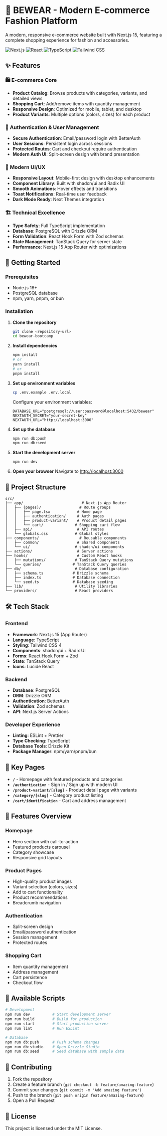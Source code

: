 # 👗 BEWEAR - Modern E-commerce Fashion Platform

A modern, responsive e-commerce website built with Next.js 15, featuring a complete shopping experience for fashion and accessories.

![Next.js](https://img.shields.io/badge/Next.js-15.4.1-black?style=flat-square&logo=next.js)
![React](https://img.shields.io/badge/React-19.1.0-blue?style=flat-square&logo=react)
![TypeScript](https://img.shields.io/badge/TypeScript-5-blue?style=flat-square&logo=typescript)
![Tailwind CSS](https://img.shields.io/badge/Tailwind-4-38B2AC?style=flat-square&logo=tailwind-css)

## ✨ Features

### 🛍️ **E-commerce Core**

- **Product Catalog**: Browse products with categories, variants, and detailed views
- **Shopping Cart**: Add/remove items with quantity management
- **Responsive Design**: Optimized for mobile, tablet, and desktop
- **Product Variants**: Multiple options (colors, sizes) for each product

### 🔐 **Authentication & User Management**

- **Secure Authentication**: Email/password login with BetterAuth
- **User Sessions**: Persistent login across sessions
- **Protected Routes**: Cart and checkout require authentication
- **Modern Auth UI**: Split-screen design with brand presentation

### 🎨 **Modern UI/UX**

- **Responsive Layout**: Mobile-first design with desktop enhancements
- **Component Library**: Built with shadcn/ui and Radix UI
- **Smooth Animations**: Hover effects and transitions
- **Toast Notifications**: Real-time user feedback
- **Dark Mode Ready**: Next Themes integration

### 🏗️ **Technical Excellence**

- **Type Safety**: Full TypeScript implementation
- **Database**: PostgreSQL with Drizzle ORM
- **Form Validation**: React Hook Form with Zod schemas
- **State Management**: TanStack Query for server state
- **Performance**: Next.js 15 App Router with optimizations

## 🚀 Getting Started

### Prerequisites

- Node.js 18+
- PostgreSQL database
- npm, yarn, pnpm, or bun

### Installation

1. **Clone the repository**

   ```bash
   git clone <repository-url>
   cd bewear-bootcamp
   ```

2. **Install dependencies**

   ```bash
   npm install
   # or
   yarn install
   # or
   pnpm install
   ```

3. **Set up environment variables**

   ```bash
   cp .env.example .env.local
   ```

   Configure your environment variables:

   ```env
   DATABASE_URL="postgresql://user:password@localhost:5432/bewear"
   NEXTAUTH_SECRET="your-secret-key"
   NEXTAUTH_URL="http://localhost:3000"
   ```

4. **Set up the database**

   ```bash
   npm run db:push
   npm run db:seed
   ```

5. **Start the development server**

   ```bash
   npm run dev
   ```

6. **Open your browser**
   Navigate to [http://localhost:3000](http://localhost:3000)

## 📁 Project Structure

```
src/
├── app/                          # Next.js App Router
│   ├── (pages)/                 # Route groups
│   │   ├── page.tsx            # Home page
│   │   ├── authentication/     # Auth pages
│   │   ├── product-variant/    # Product detail pages
│   │   └── cart/              # Shopping cart flow
│   ├── api/                    # API routes
│   └── globals.css            # Global styles
├── components/                  # Reusable components
│   ├── common/                 # Shared components
│   └── ui/                    # shadcn/ui components
├── actions/                    # Server actions
├── hooks/                      # Custom React hooks
│   ├── mutations/             # TanStack Query mutations
│   └── queries/              # TanStack Query queries
├── db/                        # Database configuration
│   ├── schema.ts             # Drizzle schema
│   ├── index.ts              # Database connection
│   └── seed.ts               # Database seeding
├── lib/                       # Utility libraries
└── providers/                 # React providers
```

## 🛠️ Tech Stack

### **Frontend**

- **Framework**: Next.js 15 (App Router)
- **Language**: TypeScript
- **Styling**: Tailwind CSS 4
- **Components**: shadcn/ui + Radix UI
- **Forms**: React Hook Form + Zod
- **State**: TanStack Query
- **Icons**: Lucide React

### **Backend**

- **Database**: PostgreSQL
- **ORM**: Drizzle ORM
- **Authentication**: BetterAuth
- **Validation**: Zod schemas
- **API**: Next.js Server Actions

### **Developer Experience**

- **Linting**: ESLint + Prettier
- **Type Checking**: TypeScript
- **Database Tools**: Drizzle Kit
- **Package Manager**: npm/yarn/pnpm/bun

## 📱 Key Pages

- **`/`** - Homepage with featured products and categories
- **`/authentication`** - Sign in / Sign up with modern UI
- **`/product-variant/[slug]`** - Product detail page with variants
- **`/category/[slug]`** - Category product listing
- **`/cart/identification`** - Cart and address management

## 🎯 Features Overview

### **Homepage**

- Hero section with call-to-action
- Featured products carousel
- Category showcase
- Responsive grid layouts

### **Product Pages**

- High-quality product images
- Variant selection (colors, sizes)
- Add to cart functionality
- Product recommendations
- Breadcrumb navigation

### **Authentication**

- Split-screen design
- Email/password authentication
- Session management
- Protected routes

### **Shopping Cart**

- Item quantity management
- Address management
- Cart persistence
- Checkout flow

## 🚀 Available Scripts

```bash
# Development
npm run dev          # Start development server
npm run build        # Build for production
npm run start        # Start production server
npm run lint         # Run ESLint

# Database
npm run db:push      # Push schema changes
npm run db:studio    # Open Drizzle Studio
npm run db:seed      # Seed database with sample data
```

## 🌟 Contributing

1. Fork the repository
2. Create a feature branch (`git checkout -b feature/amazing-feature`)
3. Commit your changes (`git commit -m 'Add amazing feature'`)
4. Push to the branch (`git push origin feature/amazing-feature`)
5. Open a Pull Request

## 📝 License

This project is licensed under the MIT License.
